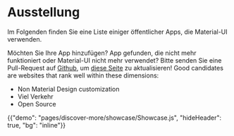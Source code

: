 # Ausstellung

<p class="description">Im Folgenden finden Sie eine Liste einiger öffentlicher Apps, die Material-UI verwenden.</p>

Möchten Sie Ihre App hinzufügen? App gefunden, die nicht mehr funktioniert oder Material-UI nicht mehr verwendet? Bitte senden Sie eine Pull-Request auf [Github](https://github.com/Foso/material-ui), um [diese Seite](https://github.com/Foso/material-ui/blob/master/docs/src/pages/discover-more/showcase/appList.js) zu aktualisieren! Good candidates are websites that rank well within these dimensions:

- Non Material Design customization
- Viel Verkehr
- Open Source

{{"demo": "pages/discover-more/showcase/Showcase.js", "hideHeader": true, "bg": "inline"}}
